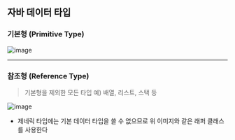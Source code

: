 ## 자바 데이터 타입

### 기본형 (Primitive Type)

![image](https://user-images.githubusercontent.com/27480253/149136960-9a054726-3429-4a32-9d28-ba08687bc31b.png)

<hr>

### 참조형 (Reference Type)

> 기본형을 제외한 모든 타입
> 예) 배열, 리스트, 스택 등

![image](https://user-images.githubusercontent.com/27480253/149137131-1b675ef4-5893-4c68-a23d-bbda0fff2aae.png)

- 제네릭 타입에는 기본 데이터 타입을 쓸 수 없으므로 위 이미지와 같은 래퍼 클래스를 사용한다



